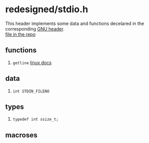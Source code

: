 # redesigned/stdio.h  
  
This header implements some data and functions decelared in the corresponding 
[GNU header](https://man7.org/linux/man-pages/man0/stdio.h.0p.html).  
[file in the repo](../../../include/wlac4/redesigned/stdio.h)  
  
  
## functions 
  
 1.  ``getline``  [linux docs](https://linux.die.net/man/3/getline)  
  
  
## data  
  
 1. ``int STDIN_FILENO``  
   
  
## types  
  
 1.  ``typedef int ssize_t;``  
  
  
## macroses  
  
    